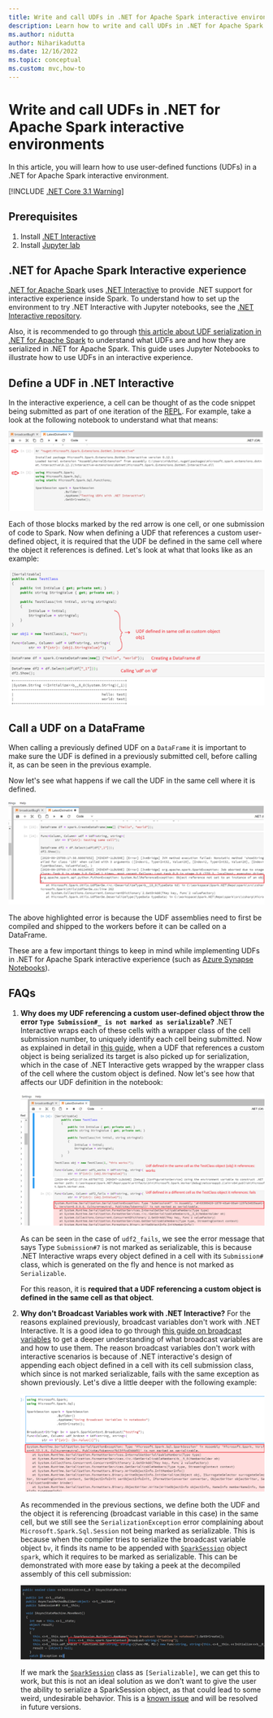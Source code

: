 ```yaml
---
title: Write and call UDFs in .NET for Apache Spark interactive environments.
description: Learn how to write and call UDFs in .NET for Apache Spark interactive shells.
ms.author: nidutta
author: Niharikadutta
ms.date: 12/16/2022
ms.topic: conceptual
ms.custom: mvc,how-to
---
```


# Write and call UDFs in .NET for Apache Spark interactive environments

In this article, you will learn how to use user-defined functions (UDFs) in a .NET for Apache Spark interactive environment.

[!INCLUDE [.NET Core 3.1 Warning](../includes/net-core-31-spark.md)]

## Prerequisites

1. Install [.NET Interactive](https://github.com/dotnet/interactive)
2. Install [Jupyter lab](https://jupyter.org/)

## .NET for Apache Spark Interactive experience

[.NET for Apache Spark](https://github.com/dotnet/spark) uses [.NET Interactive](https://devblogs.microsoft.com/dotnet/net-interactive-is-here-net-notebooks-preview-2/) to provide .NET support for interactive experience inside Spark. To understand how to set up the environment to try .NET Interactive with Jupyter notebooks, see the [.NET Interactive repository](https://github.com/dotnet/interactive).

Also, it is recommended to go through [this article about UDF serialization in .NET for Apache Spark](udf-guide.md) to understand what UDFs are and how they are serialized in .NET for Apache Spark.
This guide uses Jupyter Notebooks to illustrate how to use UDFs in an interactive experience.

## Define a UDF in .NET Interactive

In the interactive experience, a cell can be thought of as the code snippet being submitted as part of one iteration of the [REPL](https://en.wikipedia.org/wiki/Read%E2%80%93eval%E2%80%93print_loop). For example, take a look at the following notebook to understand what that means:

![Jupyter Notebook cells](./media/dotnet-interactive/dotnet-interactive-cells.png)

Each of those blocks marked by the red arrow is one cell, or one submission of code to Spark. Now when defining a UDF that references a custom user-defined object, it is required that the UDF be defined in the same cell where the object it references is defined. Let's look at what that looks like as an example:

![Working UDF](./media/dotnet-interactive/working-udf.png)

## Call a UDF on a DataFrame

When calling a previously defined UDF on a `DataFrame` it is important to make sure the UDF is defined in a previously submitted cell, before calling it, as can be seen in the previous example.

Now let's see what happens if we call the UDF in the same cell where it is defined.

![failing UDF call](./media/dotnet-interactive/udf_fails.png)

The above highlighted error is because the UDF assemblies need to first be compiled and shipped to the workers before it can be called on a DataFrame.

These are a few important things to keep in mind while implementing UDFs in .NET for Apache Spark interactive experience (such as [Azure Synapse Notebooks](/azure/synapse-analytics/spark/apache-spark-development-using-notebooks)).

## FAQs

1. **Why does my UDF referencing a custom user-defined object throw the error `Type Submission#_ is not marked as serializable`?**
    .NET Interactive wraps each of these cells with a wrapper class of the cell submission number, to uniquely identify each cell being submitted. Now as explained in detail in [this guide](udf-guide.md), when a UDF that references a custom object is being serialized its target is also picked up for serialization, which in the case of .NET Interactive gets wrapped by the wrapper class of the cell where the custom object is defined.
    Now let's see how that affects our UDF definition in the notebook:

    ![UDF serialization error](./media/dotnet-interactive/udf-serialization-error.png)

    As can be seen in the case of `udf2_fails`, we see the error message that says Type `Submission#7` is not marked as serializable, this is because .NET Interactive wraps every object defined in a cell with its `Submission#` class, which is generated on the fly and hence is not marked as `Serializable`.

    For this reason, it is **required that a UDF referencing a custom object is defined in the same cell as that object**.

2. **Why don't Broadcast Variables work with .NET Interactive?**
    For the reasons explained previously, broadcast variables don't work with .NET Interactive. It is a good idea to go through [this guide on broadcast variables](broadcast-guide.md) to get a deeper understanding of what broadcast variables are and how to use them. The reason broadcast variables don't work with interactive scenarios is because of .NET interactive's design of appending each object defined in a cell with its cell submission class, which since is not marked serializable, fails with the same exception as shown previously.
    Let's dive a little deeper with the following example:

    ![Broadcast Variables fail](./media/dotnet-interactive/broadcast-fails.png)

    As recommended in the previous sections, we define both the UDF and the object it is referencing (broadcast variable in this case) in the same cell, but we still see the `SerializationException` error complaining about `Microsoft.Spark.Sql.Session` not being marked as serializable. This is because when the compiler tries to serialize the broadcast variable object `bv`, it finds its name to be appended with [`SparkSession`](https://github.com/dotnet/spark/blob/main/src/csharp/Microsoft.Spark/Sql/SparkSession.cs#L20) object `spark`, which it requires to be marked as serializable. This can be demonstrated with more ease by taking a peek at the decompiled assembly of this cell submission:

    ![Decompiled Assembly code](./media/dotnet-interactive/decompiledAssembly.png)

    If we mark the [`SparkSession`](https://github.com/dotnet/spark/blob/main/src/csharp/Microsoft.Spark/Sql/SparkSession.cs#L20) class as `[Serializable]`, we can get this to work, but this is not an ideal solution as we don't want to give the user the ability to serialize a SparkSession object, as that could lead to some weird, undesirable behavior. This is a [known issue](https://github.com/dotnet/spark/issues/619) and will be resolved in future versions.
